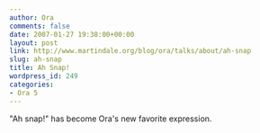 ```yaml
---
author: Ora
comments: false
date: 2007-01-27 19:38:00+00:00
layout: post
link: http://www.martindale.org/blog/ora/talks/about/ah-snap
slug: ah-snap
title: Ah Snap!
wordpress_id: 249
categories:
- Ora 5
---
```


"Ah snap!" has become Ora's new favorite expression.
